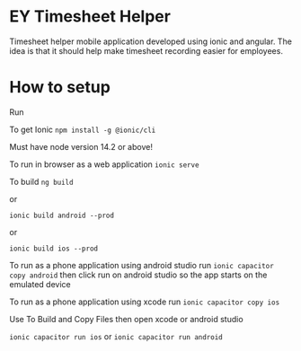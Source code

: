 # EY Timesheet Helper
Timesheet helper mobile application developed using ionic and angular. The idea is that it should help make timesheet recording easier for employees.

# How to setup

Run

To get Ionic 
```npm install -g @ionic/cli```

Must have node version 14.2 or above!

To run in browser as a web application
``` ionic serve ```

To build
```ng build```

or 

```ionic build android --prod```

or

```ionic build ios --prod```

To run as a phone application using android studio run
``` ionic capacitor copy android ```
then click run on android studio so the app starts on the emulated device

To run as a phone application using xcode run
``` ionic capacitor copy ios ```

Use To Build and Copy Files then open xcode or android studio

```ionic capacitor run ios```
or  ```ionic capacitor run android```



